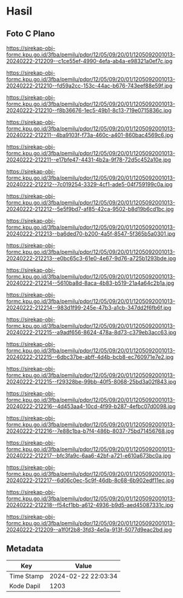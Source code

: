 # Hasil

## Foto C Plano

https://sirekap-obj-formc.kpu.go.id/3fba/pemilu/pdpr/12/05/09/20/01/1205092001013-20240222-212209--c1ce55ef-4990-4efa-ab4a-e98321a0ef7c.jpg

https://sirekap-obj-formc.kpu.go.id/3fba/pemilu/pdpr/12/05/09/20/01/1205092001013-20240222-212210--fd59a2cc-153c-44ac-b676-743eef88e59f.jpg

https://sirekap-obj-formc.kpu.go.id/3fba/pemilu/pdpr/12/05/09/20/01/1205092001013-20240222-212210--f8b36676-1ec5-49b1-8c13-719e0715836c.jpg

https://sirekap-obj-formc.kpu.go.id/3fba/pemilu/pdpr/12/05/09/20/01/1205092001013-20240222-212211--4ba9103f-f73a-460c-a401-860bac4569c6.jpg

https://sirekap-obj-formc.kpu.go.id/3fba/pemilu/pdpr/12/05/09/20/01/1205092001013-20240222-212211--e17bfe47-4431-4b2a-9f78-72d5c452a10e.jpg

https://sirekap-obj-formc.kpu.go.id/3fba/pemilu/pdpr/12/05/09/20/01/1205092001013-20240222-212212--7c019254-3329-4cf1-ade5-04f759199c0a.jpg

https://sirekap-obj-formc.kpu.go.id/3fba/pemilu/pdpr/12/05/09/20/01/1205092001013-20240222-212212--5e5f9bd7-af85-42ca-9502-b8d19b6cd1bc.jpg

https://sirekap-obj-formc.kpu.go.id/3fba/pemilu/pdpr/12/05/09/20/01/1205092001013-20240222-212213--ba6ded70-b200-4a5f-8547-5f365b5a0301.jpg

https://sirekap-obj-formc.kpu.go.id/3fba/pemilu/pdpr/12/05/09/20/01/1205092001013-20240222-212213--e0bc65c3-61e0-4e67-9d76-a725b1293bde.jpg

https://sirekap-obj-formc.kpu.go.id/3fba/pemilu/pdpr/12/05/09/20/01/1205092001013-20240222-212214--5610ba8d-8aca-4b83-b519-21a4a64c2b1a.jpg

https://sirekap-obj-formc.kpu.go.id/3fba/pemilu/pdpr/12/05/09/20/01/1205092001013-20240222-212214--983d1f99-245e-47b3-a1cb-347dd2f6fb6f.jpg

https://sirekap-obj-formc.kpu.go.id/3fba/pemilu/pdpr/12/05/09/20/01/1205092001013-20240222-212215--a9adf656-8624-478a-8d73-c379eb3acc63.jpg

https://sirekap-obj-formc.kpu.go.id/3fba/pemilu/pdpr/12/05/09/20/01/1205092001013-20240222-212215--6dbc37be-abff-4d4b-bcb8-ec760971e7e2.jpg

https://sirekap-obj-formc.kpu.go.id/3fba/pemilu/pdpr/12/05/09/20/01/1205092001013-20240222-212215--f29328be-99bb-40f5-8068-25bd3a02f843.jpg

https://sirekap-obj-formc.kpu.go.id/3fba/pemilu/pdpr/12/05/09/20/01/1205092001013-20240222-212216--4d453aa4-10cd-4f99-b287-4efbc07d0098.jpg

https://sirekap-obj-formc.kpu.go.id/3fba/pemilu/pdpr/12/05/09/20/01/1205092001013-20240222-212216--7e88c1ba-b7f4-486b-8037-75bd71456768.jpg

https://sirekap-obj-formc.kpu.go.id/3fba/pemilu/pdpr/12/05/09/20/01/1205092001013-20240222-212217--bfc3fa9c-6aa6-42bf-a721-e610a673bc0a.jpg

https://sirekap-obj-formc.kpu.go.id/3fba/pemilu/pdpr/12/05/09/20/01/1205092001013-20240222-212217--6d06c0ec-5c9f-46db-8c68-6b902edf11ec.jpg

https://sirekap-obj-formc.kpu.go.id/3fba/pemilu/pdpr/12/05/09/20/01/1205092001013-20240222-212218--f54cf1bb-a612-4936-b9d5-aed45087331c.jpg

https://sirekap-obj-formc.kpu.go.id/3fba/pemilu/pdpr/12/05/09/20/01/1205092001013-20240222-212209--a1f0f2b8-3fd3-4e0a-913f-5077d9eac2bd.jpg


## Metadata

| Key        | Value               |
| ---------- | ------------------- |
| Time Stamp | 2024-02-22 22:03:34 |
| Kode Dapil | 1203                |



